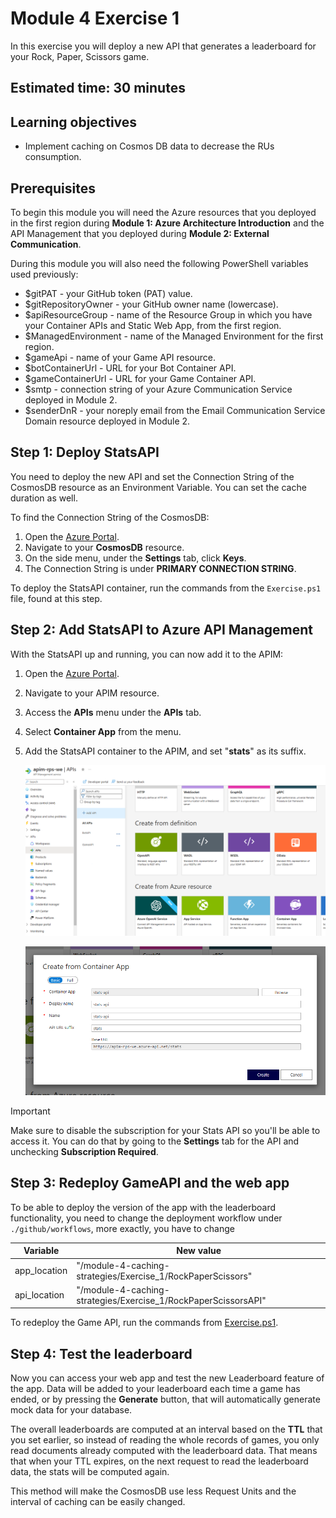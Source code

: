 # Module 4 Exercise 1

In this exercise you will deploy a new API that generates a leaderboard for your Rock, Paper, Scissors game.

## Estimated time: 30 minutes

## Learning objectives

- Implement caching on Cosmos DB data to decrease the RUs consumption.

## Prerequisites

To begin this module you will need the Azure resources that you deployed in the first region during **Module 1: Azure Architecture Introduction** and the API Management that you deployed during **Module 2: External Communication**.

During this module you will also need the following PowerShell variables used previously:

- $gitPAT - your GitHub token (PAT) value.
- $gitRepositoryOwner - your GitHub owner name (lowercase).
- $apiResourceGroup - name of the Resource Group in which you have your Container APIs and Static Web App, from the first region.
- $ManagedEnvironment - name of the Managed Environment for the first region.
- $gameApi - name of your Game API resource.
- $botContainerUrl - URL for your Bot Container API.
- $gameContainerUrl - URL for your Game Container API.
- $smtp - connection string of your Azure Communication Service deployed in Module 2.
- $senderDnR - your noreply email from the Email Communication Service Domain resource deployed in Module 2.

## Step 1: Deploy StatsAPI

You need to deploy the new API and set the Connection String of the CosmosDB resource as an Environment Variable. You can set the cache duration as well.

To find the Connection String of the CosmosDB:

1. Open the [Azure Portal](https://portal.azure.com/).
2. Navigate to your **CosmosDB** resource.
3. On the side menu, under the **Settings** tab, click **Keys**.
4. The Connection String is under **PRIMARY CONNECTION STRING**.

To deploy the StatsAPI container, run the commands from the `Exercise.ps1` file, found at this step.

## Step 2: Add StatsAPI to Azure API Management

With the StatsAPI up and running, you can now add it to the APIM:

1. Open the [Azure Portal](https://portal.azure.com/).
2. Navigate to your APIM resource.
3. Access the **APIs** menu under the **APIs** tab.
4. Select **Container App** from the menu.
5. Add the StatsAPI container to the APIM, and set "**stats**" as its suffix.

   ![APIM APIs](../module-4-caching-strategies/images/image1.png)

   ![APIM Create API from container app](../module-4-caching-strategies/images/image2.png)

> [!IMPORTANT]
> Make sure to disable the subscription for your Stats API so you'll be able to access it. You can do that by going to the **Settings** tab for the API and unchecking **Subscription Required**.

## Step 3: Redeploy GameAPI and the web app

To be able to deploy the version of the app with the leaderboard functionality, you need to change the deployment workflow under `./github/workflows`, more exactly, you have to change

| Variable | New value |
| -- | -- |
| app_location | "/module-4-caching-strategies/Exercise_1/RockPaperScissors" |
| api_location | "/module-4-caching-strategies/Exercise_1/RockPaperScissorsAPI" |

To redeploy the Game API, run the commands from [Exercise.ps1](./Exercise.ps1).

## Step 4: Test the leaderboard

Now you can access your web app and test the new Leaderboard feature of the app. Data will be added to your leaderboard each time a game has ended, or by pressing the **Generate** button, that will automatically generate mock data for your database.

The overall leaderboards are computed at an interval based on the **TTL** that you set earlier, so instead of reading the whole records of games, you only read documents already computed with the leaderboard data. That means that when your TTL expires, on the next request to read the leaderboard data, the stats will be computed again.

This method will make the CosmosDB use less Request Units and the interval of caching can be easily changed.
